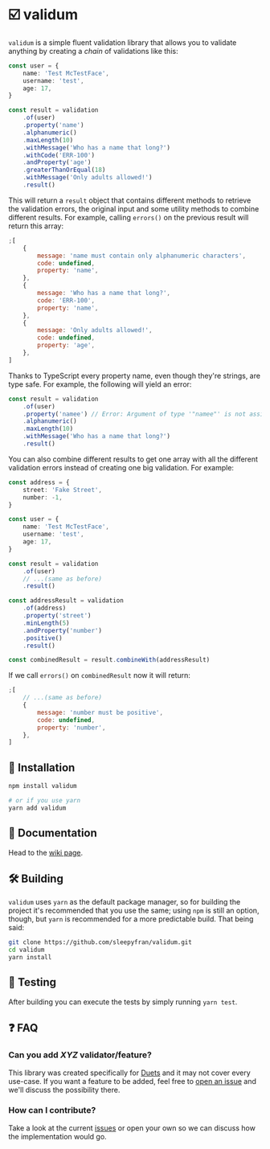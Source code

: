 # ☑️ validum

`validum` is a simple fluent validation library that allows you to validate anything by creating a _chain_ of validations like this:

```ts
const user = {
    name: 'Test McTestFace',
    username: 'test',
    age: 17,
}

const result = validation
    .of(user)
    .property('name')
    .alphanumeric()
    .maxLength(10)
    .withMessage('Who has a name that long?')
    .withCode('ERR-100')
    .andProperty('age')
    .greaterThanOrEqual(18)
    .withMessage('Only adults allowed!')
    .result()
```

This will return a `result` object that contains different methods to retrieve the validation errors, the original input and some utility methods to combine different results. For example, calling `errors()` on the previous result will return this array:

```js
;[
    {
        message: 'name must contain only alphanumeric characters',
        code: undefined,
        property: 'name',
    },
    {
        message: 'Who has a name that long?',
        code: 'ERR-100',
        property: 'name',
    },
    {
        message: 'Only adults allowed!',
        code: undefined,
        property: 'age',
    },
]
```

Thanks to TypeScript every property name, even though they're strings, are type safe. For example, the following will yield an error:

```ts
const result = validation
    .of(user)
    .property('namee') // Error: Argument of type '"namee"' is not assignable to...
    .alphanumeric()
    .maxLength(10)
    .withMessage('Who has a name that long?')
    .result()
```

You can also combine different results to get one array with all the different validation errors instead of creating one big validation. For example:

```ts
const address = {
    street: 'Fake Street',
    number: -1,
}

const user = {
    name: 'Test McTestFace',
    username: 'test',
    age: 17,
}

const result = validation
    .of(user)
    // ...(same as before)
    .result()

const addressResult = validation
    .of(address)
    .property('street')
    .minLength(5)
    .andProperty('number')
    .positive()
    .result()

const combinedResult = result.combineWith(addressResult)
```

If we call `errors()` on `combinedResult` now it will return:

```js
;[
    // ...(same as before)
    {
        message: 'number must be positive',
        code: undefined,
        property: 'number',
    },
]
```

## 🧰 Installation

```bash
npm install validum

# or if you use yarn
yarn add validum
```

## 📖 Documentation

Head to the [wiki page](https://github.com/sleepyfran/validum/wiki).

## 🛠 Building

`validum` uses `yarn` as the default package manager, so for building the project it's recommended that you use the same; using `npm` is still an option, though, but `yarn` is recommended for a more predictable build. That being said:

```bash
git clone https://github.com/sleepyfran/validum.git
cd validum
yarn install
```

## 🧪 Testing

After building you can execute the tests by simply running `yarn test`.

## ❓ FAQ

### Can you add _XYZ_ validator/feature?

This library was created specifically for [Duets](https://github.com/duets/game) and it may not cover every use-case. If you want a feature to be added, feel free to [open an issue](https://github.com/sleepyfran/validum/issues) and we'll discuss the possibility there.

### How can I contribute?

Take a look at the current [issues](https://github.com/sleepyfran/validum/issues) or open your own so we can discuss how the implementation would go.

